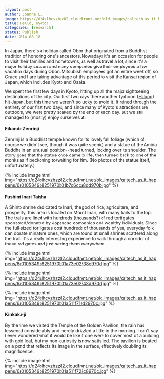 ```yaml
---
layout: post
author: Joanne Li
image: https://d24slhcvzhzz82.cloudfront.net/old_images/caltech_as_it_happens/6a0105349b8251970b01b7c6cca8b7970b.jpg
title: Hello, Kyoto!
categories: [research]
status: Publish
date: 2014-08-18
---
```



In Japan, there's a holiday called Obon that originated from a Buddhist tradition of honoring one's ancestors. Nowadays it's an occasion for people to visit their families and hometowns, as well as travel a lot, since it's a major holiday season and many companies give their employees a few vacation days during Obon. Mitsubishi employees got an entire week off, so Grace and I are taking advantage of this period to visit the Kansai region of Japan, which includes Kyoto and Osaka.

We spent the first few days in Kyoto, hitting up all the major sightseeing destinations of the city. Our first two days there another typhoon (<a href="https://en.wikipedia.org/wiki/Typhoon_Halong_(2014)" target="_self">Halong</a>) hit Japan, but this time we weren't so lucky to avoid it. It rained through the entirety of our first two days, and since many of Kyoto's attractions are outdoors, we were pretty soaked by the end of each day. But we still managed to (mostly) enjoy ourselves at:

<h4>Eikando Zenrinji</h4>
Zenrinji is a Buddhist temple known for its lovely fall foliage (which of course we didn't see, though it was quite scenic) and a statue of the Amida Buddha in an unusual position--head turned, looking over its shoulder. The story goes that the statue once came to life, then turned back to one of the monks as if beckoning to/waiting for him. (No photos of the statue itself, unfortunately.)


{% include image.html img="https://d24slhcvzhzz82.cloudfront.net/old_images/caltech_as_it_happens/6a0105349b8251970b01b7c6cca8dd970b.jpg" %}
<h4>Fushimi Inari Taisha</h4>
A Shinto shrine dedicated to Inari, the god of rice, agriculture, and prosperity, this area is located on Mount Inari, with many trails to the top. The trails are lined with hundreds (thousands?) of red torii gates sponsored/donated by Japanese companies and wealthy individuals. Since the full-sized torii gates cost hundreds of thousands of yen, everyday folk can donate minature ones, which are found at small shrines scattered along the trail. It's a really interesting experience to walk through a corridor of these red gates and just seeing them everywhere.


{% include image.html img="https://d24slhcvzhzz82.cloudfront.net/old_images/caltech_as_it_happens/6a0105349b8251970b01a73e02738e970d.jpg" %}


{% include image.html img="https://d24slhcvzhzz82.cloudfront.net/old_images/caltech_as_it_happens/6a0105349b8251970b01a73e02743d970d.jpg" %}


{% include image.html img="https://d24slhcvzhzz82.cloudfront.net/old_images/caltech_as_it_happens/6a0105349b8251970b01a511f71ed2970c.jpg" %}
<h4>Kinkaku-ji</h4>
By the time we visited the Temple of the Golden Pavilion, the rain had lessened considerably and merely drizzled a little in the morning. I can't say I ever wondered what it would be like if one were to cover most of a building with gold leaf, but my non-curiosity is now satisfied. The pavilion is located on a pond that reflects its image in the surface, effectively doubling its magnificence.


{% include image.html img="https://d24slhcvzhzz82.cloudfront.net/old_images/caltech_as_it_happens/6a0105349b8251970b01a511f722c8970c.jpg" %}
